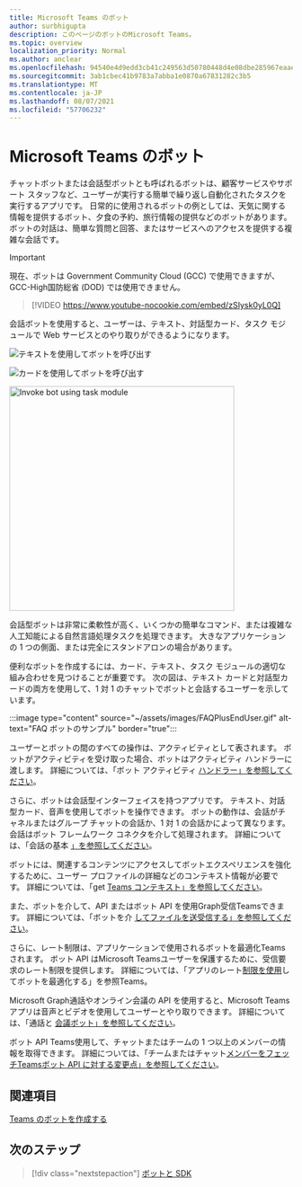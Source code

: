 ```yaml
---
title: Microsoft Teams のボット
author: surbhigupta
description: このページのボットのMicrosoft Teams。
ms.topic: overview
localization_priority: Normal
ms.author: anclear
ms.openlocfilehash: 94540e4d9edd3cb41c249563d50780448d4e08dbe285967eaaece715930a29be
ms.sourcegitcommit: 3ab1cbec41b9783a7abba1e0870a67831282c3b5
ms.translationtype: MT
ms.contentlocale: ja-JP
ms.lasthandoff: 08/07/2021
ms.locfileid: "57706232"
---
```

# <a name="bots-in-microsoft-teams"></a>Microsoft Teams のボット

チャットボットまたは会話型ボットとも呼ばれるボットは、顧客サービスやサポート スタッフなど、ユーザーが実行する簡単で繰り返し自動化されたタスクを実行するアプリです。 日常的に使用されるボットの例としては、天気に関する情報を提供するボット、夕食の予約、旅行情報の提供などのボットがあります。 ボットの対話は、簡単な質問と回答、またはサービスへのアクセスを提供する複雑な会話です。

> [!IMPORTANT]
> 現在、ボットは Government Community Cloud (GCC) で使用できますが、GCC-High国防総省 (DOD) では使用できません。

> [!VIDEO https://www.youtube-nocookie.com/embed/zSIysk0yL0Q]

会話ボットを使用すると、ユーザーは、テキスト、対話型カード、タスク モジュールで Web サービスとのやり取りができるようになります。

![テキストを使用してボットを呼び出す](~/assets/images/invokebotwithtext.png)

![カードを使用してボットを呼び出す](~/assets/images/invokebotwithcard.png)

<img src="~/assets/images/task-module-example.png" alt="Invoke bot using task module" width="400"/>

会話型ボットは非常に柔軟性が高く、いくつかの簡単なコマンド、または複雑な人工知能による自然言語処理タスクを処理できます。 大きなアプリケーションの 1 つの側面、または完全にスタンドアロンの場合があります。

便利なボットを作成するには、カード、テキスト、タスク モジュールの適切な組み合わせを見つけることが重要です。 次の図は、テキスト カードと対話型カードの両方を使用して、1 対 1 のチャットでボットと会話するユーザーを示しています。

:::image type="content" source="~/assets/images/FAQPlusEndUser.gif" alt-text="FAQ ボットのサンプル" border="true":::

ユーザーとボットの間のすべての操作は、アクティビティとして表されます。 ボットがアクティビティを受け取った場合、ボットはアクティビティ ハンドラーに渡します。 詳細については、「ボット アクティビティ [ハンドラー」を参照してください](~/bots/bot-basics.md)。 

さらに、ボットは会話型インターフェイスを持つアプリです。 テキスト、対話型カード、音声を使用してボットを操作できます。 ボットの動作は、会話がチャネルまたはグループ チャットの会話か、1 対 1 の会話かによって異なります。 会話はボット フレームワーク コネクタを介して処理されます。 詳細については、「会話の基本 [」を参照してください](~/bots/how-to/conversations/conversation-basics.md)。

ボットには、関連するコンテンツにアクセスしてボットエクスペリエンスを強化するために、ユーザー プロファイルの詳細などのコンテキスト情報が必要です。 詳細については、「get [Teams コンテキスト」を参照してください](~/bots/how-to/get-teams-context.md)。 

また、ボットを介して、API またはボット API を使用Graph受信Teamsできます。 詳細については、「ボットを介 [してファイルを送受信する」を参照してください](~/bots/how-to/bots-filesv4.md)。

さらに、レート制限は、アプリケーションで使用されるボットを最適化Teamsされます。 ボット API はMicrosoft Teamsユーザーを保護するために、受信要求のレート制限を提供します。 詳細については、「アプリのレート[制限を使用](~/bots/how-to/rate-limit.md)してボットを最適化する」を参照Teams。

Microsoft Graph通話やオンライン会議の API を使用すると、Microsoft Teamsアプリは音声とビデオを使用してユーザーとやり取りできます。 詳細については、「通話と [会議ボット」を参照してください](~/bots/calls-and-meetings/calls-meetings-bots-overview.md)。 

ボット API Teams使用して、チャットまたはチームの 1 つ以上のメンバーの情報を取得できます。 詳細については、「チームまたはチャット[メンバーをフェッチTeamsボット API に対する変更点」を参照してください](~/resources/team-chat-member-api-changes.md)。

## <a name="see-also"></a>関連項目

[Teams のボットを作成する](~/bots/how-to/create-a-bot-for-teams.md)

## <a name="next-step"></a>次のステップ

> [!div class="nextstepaction"]
> [ボットと SDK](~/bots/bot-features.md)
